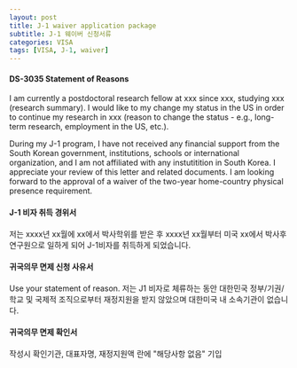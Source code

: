 ```yaml
---
layout: post
title: J-1 waiver application package
subtitle: J-1 웨이버 신청서류
categories: VISA
tags: [VISA, J-1, waiver]
---
```


#### DS-3035 Statement of Reasons
I am currently a postdoctoral research fellow at xxx since xxx, studying xxx (research summary). I would like to my change my status in the US in order to continue my research in xxx (reason to change the status - e.g., long-term research, employment in the US, etc.).

During my J-1 program, I have not received any financial support from the South Korean government, institutions, schools or international organization, and I am not affiliated with any instutitition in South Korea.
I appreciate your review of this letter and related documents. I am looking forward to the approval of a waiver of the two-year home-country physical presence requirement.

#### J-1 비자 취득 경위서
저는 xxxx년 xx월에 xx에서 박사학위를 받은 후 xxxx년 xx월부터 미국 xx에서 박사후연구원으로 일하게 되어 J-1비자를 취득하게 되었습니다. 

#### 귀국의무 면제 신청 사유서
Use your statement of reason.
저는 J1 비자로 체류하는 동안 대한민국 정부/기권/학교 및 국제적 조직으로부터 재정지원을 받지 않았으며 대한미국 내 소속기관이 없습니다. 

#### 귀국의무 면제 확인서
작성시 확인기관, 대표자명, 재정지원액 란에 "해당사항 없음" 기입